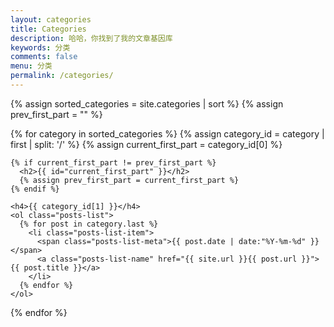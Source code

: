 ```yaml
---
layout: categories
title: Categories
description: 哈哈，你找到了我的文章基因库
keywords: 分类
comments: false
menu: 分类
permalink: /categories/
---
```


<section class="container posts-content">
  {% assign sorted_categories = site.categories | sort %}
  {% assign prev_first_part = "" %}

  {% for category in sorted_categories %}
    {% assign category_id = category | first | split: '/' %}
    {% assign current_first_part = category_id[0] %}

    {% if current_first_part != prev_first_part %}
      <h2>{{ id="current_first_part" }}</h2>
      {% assign prev_first_part = current_first_part %}
    {% endif %}

    <h4>{{ category_id[1] }}</h4>
    <ol class="posts-list">
      {% for post in category.last %}
        <li class="posts-list-item">
          <span class="posts-list-meta">{{ post.date | date:"%Y-%m-%d" }}</span>
          <a class="posts-list-name" href="{{ site.url }}{{ post.url }}">{{ post.title }}</a>
        </li>
      {% endfor %}
    </ol>
  {% endfor %}
</section>

<!-- /section.content -->

